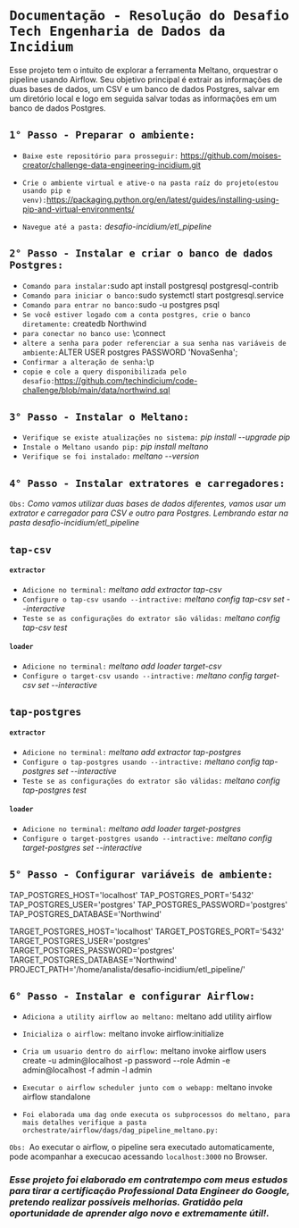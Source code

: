 # `Documentação - Resolução do Desafio Tech Engenharia de Dados da Incidium`

Esse projeto tem o intuito de explorar a ferramenta Meltano, orquestrar o pipeline usando Airflow. Seu objetivo principal é extrair as informações de duas bases de dados, um CSV e um banco de dados Postgres, salvar em um diretório local e logo em seguida salvar todas as informações em um banco de dados Postgres.


## `1° Passo - Preparar o ambiente:`

* `Baixe este repositório para prosseguir:` https://github.com/moises-creator/challenge-data-engineering-incidium.git

* `Crie o ambiente virtual e ative-o na pasta raíz do projeto(estou usando pip e venv):`https://packaging.python.org/en/latest/guides/installing-using-pip-and-virtual-environments/

* `Navegue até a pasta:` *desafio-incidium/etl_pipeline*

## `2° Passo - Instalar e criar o banco de dados Postgres:`
* `Comando para instalar:`sudo apt install postgresql postgresql-contrib
* `Comando para iniciar o banco:`sudo systemctl start postgresql.service
* `Comando para entrar no banco:`sudo -u postgres psql
* `Se você estiver logado com a conta postgres, crie o banco diretamente:` createdb Northwind 
* `para conectar no banco use:` \connect
* `altere a senha para poder referenciar a sua senha nas variáveis de ambiente:`ALTER USER postgres PASSWORD 'NovaSenha';
* `Confirmar a alteração de senha:`\p
* `copie e cole a query disponibilizada pelo desafio:`https://github.com/techindicium/code-challenge/blob/main/data/northwind.sql

## `3° Passo - Instalar o Meltano:`

* `Verifique se existe atualizações no sistema:` *pip install --upgrade pip*  
* `Instale o Meltano usando pip:` *pip install meltano*  
* `Verifique se foi instalado:` *meltano --version*  


## `4° Passo - Instalar extratores e carregadores:`

`Obs:` *Como vamos utilizar duas bases de dados diferentes, vamos usar um extrator e carregador para CSV e outro para Postgres. Lembrando estar na pasta desafio-incidium/etl_pipeline*


## `tap-csv`
#### `extractor`
* `Adicione no terminal:` *meltano add extractor tap-csv* 
* `Configure o tap-csv usando --intractive:` *meltano config tap-csv set --interactive*
* `Teste se as configurações do extrator são válidas:` *meltano config tap-csv test*  

#### `loader`
* `Adicione no terminal:` *meltano add loader target-csv* 
* `Configure o target-csv usando --intractive:` *meltano config target-csv set --interactive*


## `tap-postgres`
#### `extractor`
* `Adicione no terminal:` *meltano add extractor tap-postgres* 
* `Configure o tap-postgres usando --intractive:` *meltano config tap-postgres set --interactive*
* `Teste se as configurações do extrator são válidas:` *meltano config tap-postgres test*  

#### `loader`
* `Adicione no terminal:` *meltano add loader target-postgres* 
* `Configure o target-postgres usando --intractive:` *meltano config target-postgres set --interactive*



## `5° Passo - Configurar variáveis de ambiente:`
TAP_POSTGRES_HOST='localhost'
TAP_POSTGRES_PORT='5432'
TAP_POSTGRES_USER='postgres'
TAP_POSTGRES_PASSWORD='postgres'
TAP_POSTGRES_DATABASE='Northwind'

TARGET_POSTGRES_HOST='localhost'
TARGET_POSTGRES_PORT='5432'
TARGET_POSTGRES_USER='postgres'
TARGET_POSTGRES_PASSWORD='postgres'
TARGET_POSTGRES_DATABASE='Northwind'
PROJECT_PATH='/home/analista/desafio-incidium/etl_pipeline/'




## `6° Passo - Instalar e configurar Airflow:`


* `Adiciona a utility airflow ao meltano:` meltano add utility airflow

* `Inicializa o airflow:` meltano invoke airflow:initialize

* `Cria um usuario dentro do airflow:` meltano invoke airflow users create -u admin@localhost -p password --role Admin -e admin@localhost -f admin -l admin

* `Executar o airflow scheduler junto com o webapp:` meltano invoke airflow standalone

* `Foi elaborada uma dag onde executa os subprocessos do meltano, para mais detalhes verifique a pasta orchestrate/airflow/dags/dag_pipeline_meltano.py:`

`Obs: `Ao executar o airflow, o pipeline sera executado automaticamente, pode acompanhar a execucao acessando `localhost:3000` no Browser.




### *Esse projeto foi elaborado em contratempo com meus estudos para tirar a certificação Professional Data Engineer do Google, pretendo realizar possíveis melhorias. Gratidão pela oportunidade de aprender algo novo e extremamente útil!.*
